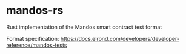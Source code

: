 # mandos-rs
Rust implementation of the Mandos smart contract test format

Format specification: https://docs.elrond.com/developers/developer-reference/mandos-tests
